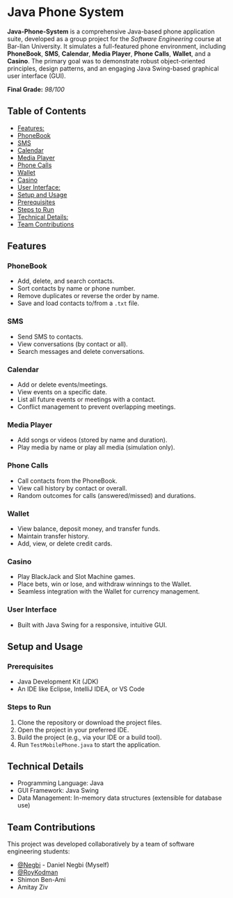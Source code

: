 # Java Phone System

**Java-Phone-System** is a comprehensive Java-based phone application suite, developed as a group project for the *Software Engineering* course at Bar-Ilan University. It simulates a full-featured phone environment, including **PhoneBook**, **SMS**, **Calendar**, **Media Player**, **Phone Calls**, **Wallet**, and a **Casino**. The primary goal was to demonstrate robust object-oriented principles, design patterns, and an engaging Java Swing-based graphical user interface (GUI).

**Final Grade:** *98/100*

## Table of Contents
  - [Features:](#features)
  - [PhoneBook](#phonebook)
  - [SMS](#sms)
  - [Calendar](#calendar)
  - [Media Player](#media-player)
  - [Phone Calls](#phone-calls)
  - [Wallet](#wallet)
  - [Casino](#casino)
  - [User Interface:](#user-interface)
  - [Setup and Usage](#setup-and-usage)
  - [Prerequisites](#prerequisites)
  - [Steps to Run](#steps-to-run)
  - [Technical Details:](#technical-details)
  - [Team Contributions](#team-contributions)

## Features

### PhoneBook
- Add, delete, and search contacts.
- Sort contacts by name or phone number.
- Remove duplicates or reverse the order by name.
- Save and load contacts to/from a `.txt` file.

### SMS
- Send SMS to contacts.
- View conversations (by contact or all).
- Search messages and delete conversations.

### Calendar
- Add or delete events/meetings.
- View events on a specific date.
- List all future events or meetings with a contact.
- Conflict management to prevent overlapping meetings.

### Media Player
- Add songs or videos (stored by name and duration).
- Play media by name or play all media (simulation only).

### Phone Calls
- Call contacts from the PhoneBook.
- View call history by contact or overall.
- Random outcomes for calls (answered/missed) and durations.

### Wallet
- View balance, deposit money, and transfer funds.
- Maintain transfer history.
- Add, view, or delete credit cards.

### Casino
- Play BlackJack and Slot Machine games.
- Place bets, win or lose, and withdraw winnings to the Wallet.
- Seamless integration with the Wallet for currency management.

### User Interface
- Built with Java Swing for a responsive, intuitive GUI.

## Setup and Usage

### Prerequisites
- Java Development Kit (JDK)
- An IDE like Eclipse, IntelliJ IDEA, or VS Code

### Steps to Run
1. Clone the repository or download the project files.
2. Open the project in your preferred IDE.
3. Build the project (e.g., via your IDE or a build tool).
4. Run `TestMobilePhone.java` to start the application.

## Technical Details
- Programming Language: Java
- GUI Framework: Java Swing
- Data Management: In-memory data structures (extensible for database use)

## Team Contributions
This project was developed collaboratively by a team of software engineering students:
- [@Negbi](https://github.com/Negbi) - Daniel Negbi (Myself)
- [@RoyKodman](https://github.com/RoyKodman)
- Shimon Ben-Ami
- Amitay Ziv
